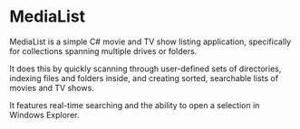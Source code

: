 MediaList
=========

MediaList is a simple C# movie and TV show listing application, specifically for collections spanning multiple drives or folders.

It does this by quickly scanning through user-defined sets of directories, indexing files and folders inside, and creating sorted, searchable lists of movies and TV shows.

It features real-time searching and the ability to open a selection in Windows Explorer.
